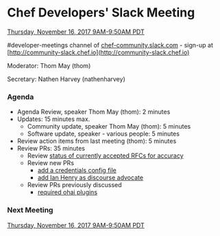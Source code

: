 # Chef Developers' Slack Meeting

[Thursday, November 16, 2017 9AM-9:50AM PDT](http://everytimezone.com/#2017-8-03,240,cn3)

\#developer-meetings channel of [chef-community.slack.com](http://chef-community.slack.com) - sign-up at [http://community-slack.chef.io](http://community-slack.chef.io)

Moderator:  Thom May (thom)

Secretary:  Nathen Harvey (nathenharvey)

### Agenda
* Agenda Review, speaker Thom May (thom): 2 minutes
* Updates: 15 minutes max.
  * Community update, speaker Thom May (thom): 5 minutes
  * Software update, speaker - various people: 5 minutes
* Review action items from last meeting (thom): 5 minutes
* Review PRs:  35 minutes
  * Review [status of currently accepted RFCs for accuracy](https://chef.github.io/chef-rfc/)
  * Review new PRs
    * [add a credentials config file](https://github.com/chef/chef-rfc/pull/285)
    * [add Ian Henry as discourse advocate](https://github.com/chef/chef-rfc/pull/286)
  * Review PRs previously discussed
    * [required ohai plugins](https://github.com/chef/chef-rfc/pull/277)

### Next Meeting

[Thursday, November 16, 2017 9AM-9:50AM PDT](http://everytimezone.com/#2017-4-14,240,cn3)
